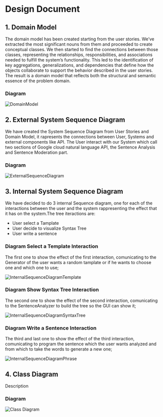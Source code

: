 
# Design Document

## 1. Domain Model
The domain model has been created starting from the user stories. We’ve extracted the most significant nouns from them and proceeded to create conceptual classes. We then started to find the connections between those classes, representing the relationships, responsibilities, and associations needed to fulfill the system’s functionality. This led to the identification of key aggregations, generalizations, and dependencies that define how the objects collaborate to support the behavior described in the user stories. The result is a domain model that reflects both the structural and semantic essence of the problem domain.
### Diagram
![DomainModel](https://github.com/user-attachments/assets/9bb921f4-b033-4b41-88a0-76a1d65c7a80)


## 2. External System Sequence Diagram
We have created the System Sequence Diagram from User Stories and Domain Model, it rapresents the connections between User, Systems and external components like API. The User interact with our System which call two sections of Google cloud natural language API, the Sentence Analysis and Sentence Moderation part.

### Diagram
![ExternalSequenceDiagram](https://github.com/user-attachments/assets/0f666d59-1bb2-45ea-a806-7203dfac1cfa)


## 3. Internal System Sequence Diagram
We have decided to do 3 internal Sequence diagram, one for each of the interactions between the user and the system rappresenting the effect that it has on the system.The tree iteractions are:
- User select a Tamplate
- User decide to visualize Syntax Tree
- User write a sentence

### Diagram Select a Template Interaction
The first one to show the effect of the first interaction, comunicating to the Generator of the user wants a random tamplate or if he wants to choose one and which one to use;

![InternalSequenceDiagramTemplate](https://github.com/user-attachments/assets/d19a0674-87bd-435c-a960-635a7b181a9f)

### Diagram Show Syntax Tree Interaction
The second one to show the effect of the second interaction, comunicating to the SentenceAnalyzer to build the tree so the GUI can show it;

![InternalSequenceDiagramSyntaxTree](https://github.com/user-attachments/assets/7e45b549-e7b4-4b0f-9a1f-936f51f7b2af)


### Diagram Write a Sentence Interaction
The third and last one to show the effect of the third interaction, comunicating to program the sentence which the user wants analyzed and from which to take the words to generate a new one;

![InternalSequenceDiagramPhrase](https://github.com/user-attachments/assets/d4f88cb5-4aa2-4f03-a446-98283bfb2d2f)


## 4. Class Diagram
Description

### Diagram
![Class Diagram](img/class-sequence.png)

